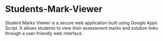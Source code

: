 # Students-Mark-Viewer
Student Marks Viewer is a secure web application built using Google Apps Script. It allows students to view their assessment marks and solution links through a user-friendly web interface.
